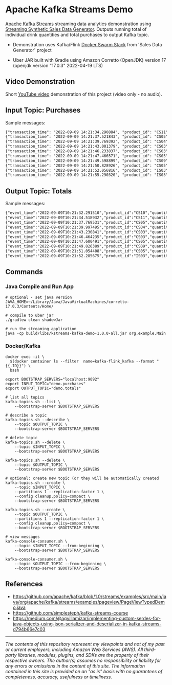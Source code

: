 # Apache Kafka Streams Demo

[Apache Kafka Streams](https://kafka.apache.org/documentation/streams/) streaming data analytics demonstration
using [Streaming Synthetic Sales Data Generator](https://github.com/garystafford/streaming-sales-generator). Outputs
running total of individual drink quantities and total purchases to output Kafka topic.

* Demonstration uses
  Kafka/Flink [Docker Swarm Stack](https://github.com/garystafford/streaming-sales-generator/blob/main/docker-compose.yml)
  from 'Sales Data Generator' project

* Uber JAR built with Gradle using Amazon Corretto (OpenJDK) version 17 (openjdk version "17.0.3" 2022-04-19 LTS)

## Video Demonstration

Short [YouTube video](https://youtu.be/Hdo4giJePCk) demonstration of this project (video only - no audio).

## Input Topic: Purchases

Sample messages:

```txt
{"transaction_time": "2022-09-09 14:21:34.290884", "product_id": "CS11", "price": 4.99, "quantity": 1, "is_member": true, "member_discount": 0.1, "add_supplements": false, "supplement_price": 0.0, "total_purchase": 4.49}
{"transaction_time": "2022-09-09 14:21:37.521843", "product_id": "CS05", "price": 4.99, "quantity": 1, "is_member": true, "member_discount": 0.1, "add_supplements": false, "supplement_price": 0.0, "total_purchase": 4.49}
{"transaction_time": "2022-09-09 14:21:39.769392", "product_id": "CS04", "price": 4.99, "quantity": 1, "is_member": false, "member_discount": 0.0, "add_supplements": false, "supplement_price": 0.0, "total_purchase": 4.99}
{"transaction_time": "2022-09-09 14:21:43.001379", "product_id": "CS03", "price": 4.99, "quantity": 3, "is_member": true, "member_discount": 0.1, "add_supplements": false, "supplement_price": 0.0, "total_purchase": 13.47}
{"transaction_time": "2022-09-09 14:21:46.233837", "product_id": "CS03", "price": 4.99, "quantity": 1, "is_member": true, "member_discount": 0.1, "add_supplements": false, "supplement_price": 0.0, "total_purchase": 4.49}
{"transaction_time": "2022-09-09 14:21:47.466571", "product_id": "CS05", "price": 4.99, "quantity": 1, "is_member": false, "member_discount": 0.0, "add_supplements": false, "supplement_price": 0.0, "total_purchase": 4.99}
{"transaction_time": "2022-09-09 14:21:49.598899", "product_id": "CS09", "price": 4.99, "quantity": 2, "is_member": false, "member_discount": 0.0, "add_supplements": false, "supplement_price": 0.0, "total_purchase": 9.98}
{"transaction_time": "2022-09-09 14:21:50.828926", "product_id": "CS05", "price": 4.99, "quantity": 1, "is_member": false, "member_discount": 0.0, "add_supplements": false, "supplement_price": 0.0, "total_purchase": 4.99}
{"transaction_time": "2022-09-09 14:21:52.056816", "product_id": "IS03", "price": 5.49, "quantity": 2, "is_member": true, "member_discount": 0.1, "add_supplements": false, "supplement_price": 0.0, "total_purchase": 9.88}
{"transaction_time": "2022-09-09 14:21:55.290320", "product_id": "IS03", "price": 5.49, "quantity": 1, "is_member": false, "member_discount": 0.0, "add_supplements": false, "supplement_price": 0.0, "total_purchase": 5.49}
```

## Output Topic: Totals

Sample messages:

```txt
{"event_time":"2022-09-09T10:21:32.291510","product_id":"CS10","quantity":3,"total_purchases":14.97}
{"event_time":"2022-09-09T10:21:34.518932","product_id":"CS11","quantity":1,"total_purchases":4.49}
{"event_time":"2022-09-09T10:21:37.769531","product_id":"CS05","quantity":1,"total_purchases":4.49}
{"event_time":"2022-09-09T10:21:39.997495","product_id":"CS04","quantity":4,"total_purchases":21.25}
{"event_time":"2022-09-09T10:21:43.230841","product_id":"CS03","quantity":4,"total_purchases":19.75}
{"event_time":"2022-09-09T10:21:46.464235","product_id":"CS03","quantity":5,"total_purchases":24.24}
{"event_time":"2022-09-09T10:21:47.600491","product_id":"CS05","quantity":2,"total_purchases":9.48}
{"event_time":"2022-09-09T10:21:49.826389","product_id":"CS09","quantity":4,"total_purchases":23.94}
{"event_time":"2022-09-09T10:21:51.054408","product_id":"CS05","quantity":3,"total_purchases":14.47}
{"event_time":"2022-09-09T10:21:52.285675","product_id":"IS03","quantity":4,"total_purchases":22.30}
```

## Commands

### Java Compile and Run App

```shell
# optional - set java version
JAVA_HOME=~/Library/Java/JavaVirtualMachines/corretto-17.0.3/Contents/Home/

# compile to uber jar
./gradlew clean shadowJar

# run the streaming application
java -cp build/libs/kstreams-kafka-demo-1.0.0-all.jar org.example.Main
```

### Docker/Kafka

```shell
docker exec -it \
  $(docker container ls --filter  name=kafka-flink_kafka --format "{{.ID}}") \
  bash

export BOOTSTRAP_SERVERS="localhost:9092"
export INPUT_TOPIC="demo.purchases"
export OUTPUT_TOPIC="demo.totals"

# list all topics
kafka-topics.sh --list \
    --bootstrap-server $BOOTSTRAP_SERVERS

# describe a topic
kafka-topics.sh --describe \
    --topic $OUTPUT_TOPIC \
    --bootstrap-server $BOOTSTRAP_SERVERS

# delete topic
kafka-topics.sh --delete \
    --topic $INPUT_TOPIC \
    --bootstrap-server $BOOTSTRAP_SERVERS

kafka-topics.sh --delete \
    --topic $OUTPUT_TOPIC \
    --bootstrap-server $BOOTSTRAP_SERVERS

# optional: create new topic (or they will be automatically created
kafka-topics.sh --create \
    --topic $INPUT_TOPIC \
    --partitions 1 --replication-factor 1 \
    --config cleanup.policy=compact \
    --bootstrap-server $BOOTSTRAP_SERVERS

kafka-topics.sh --create \
    --topic $OUTPUT_TOPIC \
    --partitions 1 --replication-factor 1 \
    --config cleanup.policy=compact \
    --bootstrap-server $BOOTSTRAP_SERVERS

# view messages
kafka-console-consumer.sh \
    --topic $INPUT_TOPIC --from-beginning \
    --bootstrap-server $BOOTSTRAP_SERVERS

kafka-console-consumer.sh \
    --topic $OUTPUT_TOPIC --from-beginning \
    --bootstrap-server $BOOTSTRAP_SERVERS
```

## References

- <https://github.com/apache/kafka/blob/1.0/streams/examples/src/main/java/org/apache/kafka/streams/examples/pageview/PageViewTypedDemo.java>
- <https://github.com/simplesteph/kafka-streams-course>
- <https://medium.com/@agvillamizar/implementing-custom-serdes-for-java-objects-using-json-serializer-and-deserializer-in-kafka-streams-d794b66e7c03>

---

_The contents of this repository represent my viewpoints and not of my past or current employers, including Amazon Web Services (AWS). All third-party libraries, modules, plugins, and SDKs are the property of their respective owners. The author(s) assumes no responsibility or liability for any errors or omissions in the content of this site. The information contained in this site is provided on an "as is" basis with no guarantees of completeness, accuracy, usefulness or timeliness._

